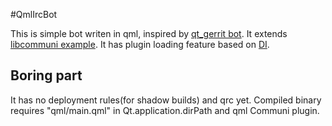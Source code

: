 #QmlIrcBot

This is simple bot writen in qml, inspired by [qt_gerrit bot](https://github.com/rburchell/gerritbot2).
It extends [libcommuni example](https://github.com/communi/libcommuni/tree/master/examples/qmlbot).
It has plugin loading feature based on [DI](https://en.wikipedia.org/wiki/Dependency_injection).


## Boring part

It has no deployment rules(for shadow builds) and qrc yet. Compiled binary requires "qml/main.qml" in Qt.application.dirPath and qml Communi plugin.
